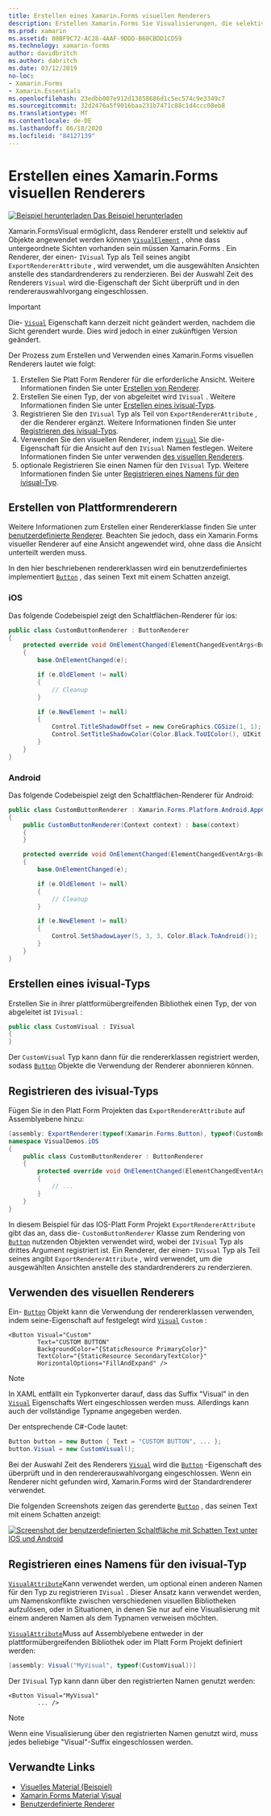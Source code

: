 ```yaml
---
title: Erstellen eines Xamarin.Forms visuellen Renderers
description: Erstellen Xamarin.Forms Sie Visualisierungen, die selektiv auf visualelement-Objekte angewendet werden, ohne dass untergeordnete Sichten vorhanden sein müssen Xamarin.Forms .
ms.prod: xamarin
ms.assetid: 80BF9C72-AC28-4AAF-9DDD-B60CBDD1CD59
ms.technology: xamarin-forms
author: davidbritch
ms.author: dabritch
ms.date: 03/12/2019
no-loc:
- Xamarin.Forms
- Xamarin.Essentials
ms.openlocfilehash: 23edbb007e912d13858686d1c5ec574c9e3349c7
ms.sourcegitcommit: 32d2476a5f9016baa231b7471c88c1d4ccc08eb8
ms.translationtype: MT
ms.contentlocale: de-DE
ms.lasthandoff: 06/18/2020
ms.locfileid: "84127139"
---
```

# <a name="create-a-xamarinforms-visual-renderer"></a>Erstellen eines Xamarin.Forms visuellen Renderers

[![Beispiel herunterladen](~/media/shared/download.png) Das Beispiel herunterladen](https://docs.microsoft.com/samples/xamarin/xamarin-forms-samples/userinterface-visualdemos)

Xamarin.FormsVisual ermöglicht, dass Renderer erstellt und selektiv auf Objekte angewendet werden können [`VisualElement`](xref:Xamarin.Forms.VisualElement) , ohne dass untergeordnete Sichten vorhanden sein müssen Xamarin.Forms . Ein Renderer, der einen- `IVisual` Typ als Teil seines angibt `ExportRendererAttribute` , wird verwendet, um die ausgewählten Ansichten anstelle des standardrenderers zu renderzieren. Bei der Auswahl Zeit des Renderers `Visual` wird die-Eigenschaft der Sicht überprüft und in den rendererauswahlvorgang eingeschlossen.

> [!IMPORTANT]
> Die- [`Visual`](xref:Xamarin.Forms.VisualElement.Visual) Eigenschaft kann derzeit nicht geändert werden, nachdem die Sicht gerendert wurde. Dies wird jedoch in einer zukünftigen Version geändert.

Der Prozess zum Erstellen und Verwenden eines Xamarin.Forms visuellen Renderers lautet wie folgt:

1. Erstellen Sie Platt Form Renderer für die erforderliche Ansicht. Weitere Informationen finden Sie unter [Erstellen von Renderer](#create-platform-renderers).
1. Erstellen Sie einen Typ, der von abgeleitet wird `IVisual` . Weitere Informationen finden Sie unter [Erstellen eines ivisual-Typs](#create-an-ivisual-type).
1. Registrieren Sie den `IVisual` Typ als Teil von `ExportRendererAttribute` , der die Renderer ergänzt. Weitere Informationen finden Sie unter [Registrieren des ivisual-Typs](#register-the-ivisual-type).
1. Verwenden Sie den visuellen Renderer, indem [`Visual`](xref:Xamarin.Forms.VisualElement.Visual) Sie die-Eigenschaft für die Ansicht auf den `IVisual` Namen festlegen. Weitere Informationen finden Sie unter verwenden [des visuellen Renderers](#consume-the-visual-renderer).
1. optionale Registrieren Sie einen Namen für den `IVisual` Typ. Weitere Informationen finden Sie unter [Registrieren eines Namens für den ivisual-Typ](#register-a-name-for-the-ivisual-type).

## <a name="create-platform-renderers"></a>Erstellen von Plattformrenderern

Weitere Informationen zum Erstellen einer Rendererklasse finden Sie unter [benutzerdefinierte Renderer](~/xamarin-forms/app-fundamentals/custom-renderer/index.md). Beachten Sie jedoch, dass ein Xamarin.Forms visueller Renderer auf eine Ansicht angewendet wird, ohne dass die Ansicht unterteilt werden muss.

In den hier beschriebenen rendererklassen wird ein benutzerdefiniertes implementiert [`Button`](xref:Xamarin.Forms.Button) , das seinen Text mit einem Schatten anzeigt.

### <a name="ios"></a>iOS

Das folgende Codebeispiel zeigt den Schaltflächen-Renderer für ios:

```csharp
public class CustomButtonRenderer : ButtonRenderer
{
    protected override void OnElementChanged(ElementChangedEventArgs<Button> e)
    {
        base.OnElementChanged(e);

        if (e.OldElement != null)
        {
            // Cleanup
        }

        if (e.NewElement != null)
        {
            Control.TitleShadowOffset = new CoreGraphics.CGSize(1, 1);
            Control.SetTitleShadowColor(Color.Black.ToUIColor(), UIKit.UIControlState.Normal);
        }
    }
}
```

### <a name="android"></a>Android

Das folgende Codebeispiel zeigt den Schaltflächen-Renderer für Android:

```csharp
public class CustomButtonRenderer : Xamarin.Forms.Platform.Android.AppCompat.ButtonRenderer
{
    public CustomButtonRenderer(Context context) : base(context)
    {
    }

    protected override void OnElementChanged(ElementChangedEventArgs<Button> e)
    {
        base.OnElementChanged(e);

        if (e.OldElement != null)
        {
            // Cleanup
        }

        if (e.NewElement != null)
        {
            Control.SetShadowLayer(5, 3, 3, Color.Black.ToAndroid());
        }
    }
}
```

## <a name="create-an-ivisual-type"></a>Erstellen eines ivisual-Typs

Erstellen Sie in ihrer plattformübergreifenden Bibliothek einen Typ, der von abgeleitet ist `IVisual` :

```csharp
public class CustomVisual : IVisual
{
}
```

Der `CustomVisual` Typ kann dann für die rendererklassen registriert werden, sodass [`Button`](xref:Xamarin.Forms.Button) Objekte die Verwendung der Renderer abonnieren können.

## <a name="register-the-ivisual-type"></a>Registrieren des ivisual-Typs

Fügen Sie in den Platt Form Projekten das `ExportRendererAttribute` auf Assemblyebene hinzu:

```csharp
[assembly: ExportRenderer(typeof(Xamarin.Forms.Button), typeof(CustomButtonRenderer), new[] { typeof(CustomVisual) })]
namespace VisualDemos.iOS
{
    public class CustomButtonRenderer : ButtonRenderer
    {
        protected override void OnElementChanged(ElementChangedEventArgs<Button> e)
        {
            // ...
        }
    }
}
```

In diesem Beispiel für das IOS-Platt Form Projekt `ExportRendererAttribute` gibt das an, dass die- `CustomButtonRenderer` Klasse zum Rendering von [`Button`](xref:Xamarin.Forms.Button) nutzenden Objekten verwendet wird, wobei der `IVisual` Typ als drittes Argument registriert ist. Ein Renderer, der einen- `IVisual` Typ als Teil seines angibt `ExportRendererAttribute` , wird verwendet, um die ausgewählten Ansichten anstelle des standardrenderers zu renderzieren.

## <a name="consume-the-visual-renderer"></a>Verwenden des visuellen Renderers

Ein- [`Button`](xref:Xamarin.Forms.Button) Objekt kann die Verwendung der rendererklassen verwenden, indem seine-Eigenschaft auf festgelegt wird [`Visual`](xref:Xamarin.Forms.VisualElement.Visual) `Custom` :

```xaml
<Button Visual="Custom"
        Text="CUSTOM BUTTON"
        BackgroundColor="{StaticResource PrimaryColor}"
        TextColor="{StaticResource SecondaryTextColor}"
        HorizontalOptions="FillAndExpand" />
```

> [!NOTE]
> In XAML entfällt ein Typkonverter darauf, dass das Suffix "Visual" in den [`Visual`](xref:Xamarin.Forms.VisualElement.Visual) Eigenschafts Wert eingeschlossen werden muss. Allerdings kann auch der vollständige Typname angegeben werden.

Der entsprechende C#-Code lautet:

```csharp
Button button = new Button { Text = "CUSTOM BUTTON", ... };
button.Visual = new CustomVisual();
```

Bei der Auswahl Zeit des Renderers [`Visual`](xref:Xamarin.Forms.VisualElement.Visual) wird die [`Button`](xref:Xamarin.Forms.Button) -Eigenschaft des überprüft und in den rendererauswahlvorgang eingeschlossen. Wenn ein Renderer nicht gefunden wird, Xamarin.Forms wird der Standardrenderer verwendet.

Die folgenden Screenshots zeigen das gerenderte [`Button`](xref:Xamarin.Forms.Button) , das seinen Text mit einem Schatten anzeigt:

[![Screenshot der benutzerdefinierten Schaltfläche mit Schatten Text unter IOS und Android](material-visual-images/custom-button.png "Schaltfläche mit Schatten Text")](material-visual-images/custom-button-large.png#lightbox)

## <a name="register-a-name-for-the-ivisual-type"></a>Registrieren eines Namens für den ivisual-Typ

[`VisualAttribute`](xref:Xamarin.Forms.VisualAttribute)Kann verwendet werden, um optional einen anderen Namen für den Typ zu registrieren `IVisual` . Dieser Ansatz kann verwendet werden, um Namenskonflikte zwischen verschiedenen visuellen Bibliotheken aufzulösen, oder in Situationen, in denen Sie nur auf eine Visualisierung mit einem anderen Namen als dem Typnamen verweisen möchten.

[`VisualAttribute`](xref:Xamarin.Forms.VisualAttribute)Muss auf Assemblyebene entweder in der plattformübergreifenden Bibliothek oder im Platt Form Projekt definiert werden:

```csharp
[assembly: Visual("MyVisual", typeof(CustomVisual))]
```

Der `IVisual` Typ kann dann über den registrierten Namen genutzt werden:

```xaml
<Button Visual="MyVisual"
        ... />
```

> [!NOTE]
> Wenn eine Visualisierung über den registrierten Namen genutzt wird, muss jedes beliebige "Visual"-Suffix eingeschlossen werden.

## <a name="related-links"></a>Verwandte Links

- [Visuelles Material (Beispiel)](https://docs.microsoft.com/samples/xamarin/xamarin-forms-samples/userinterface-visualdemos)
- [Xamarin.Forms Material Visual](material-visual.md)
- [Benutzerdefinierte Renderer](~/xamarin-forms/app-fundamentals/custom-renderer/index.md)
